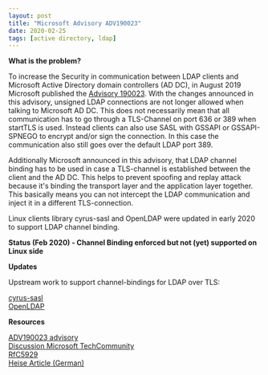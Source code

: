 ```yaml
---
layout: post
title: "Microsoft Advisory ADV190023"
date: 2020-02-25
tags: [active directory, ldap]
---
```


**What is the problem?**

To increase the Security in communication between LDAP clients and Microsoft
Active Directory domain controllers (AD DC), in August 2019 Microsoft
published the [Advisory
190023](https://msrc.microsoft.com/update-guide/en-us/vulnerability/ADV190023).
With the changes announced in this advisory, unsigned LDAP connections are not
longer allowed when talking to Microsoft AD DC. This does not necessarily mean
that all communication has to go through a TLS-Channel on port 636 or 389 when
startTLS is used. Instead clients can also use SASL with GSSAPI or
GSSAPI-SPNEGO to encrypt and/or sign the connection. In this case the
communication also still goes over the default LDAP port 389.

Additionally Microsoft announced in this advisory, that LDAP channel binding
has to be used in case a TLS-channel is established between the client and the
AD DC. This helps to prevent spoofing and replay attack because it's binding
the transport layer and the application layer together. This basically means
you can not intercept the LDAP communication and inject it in a different
TLS-connection.

Linux clients library cyrus-sasl and OpenLDAP were updated in early 2020 to
support LDAP channel binding.

**Status (Feb 2020) - Channel Binding enforced but not (yet) supported on Linux side**

<script src="https://gist.github.com/tscherf/a0be193fe7bd603bbe1f511f9a00e737.js"></script>

**Updates**

Upstream work to support channel-bindings for LDAP over TLS:

[cyrus-sasl](https://github.com/cyrusimap/cyrus-sasl/issues/600)\
[OpenLDAP](https://bugs.openldap.org/show_bug.cgi?id=9189)

**Resources**

[ADV190023 advisory](https://msrc.microsoft.com/update-guide/en-us/vulnerability/ADV190023)\
[Discussion Microsoft TechCommunity](https://techcommunity.microsoft.com/t5/Core-Infrastructure-and-Security/LDAP-Channel-Binding-and-LDAP-Signing-Requirements-JANUARY-2020/ba-p/921536)\
[RfC5929](https://tools.ietf.org/html/rfc5929)\
[Heise Article (German)](https://www.heise.de/select/ct/2020/22/2023417143364470900)

